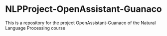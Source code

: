 # NLPProject-OpenAssistant-Guanaco
This is a repository for the project OpenAssistant-Guanaco of the Natural Language Processing course
